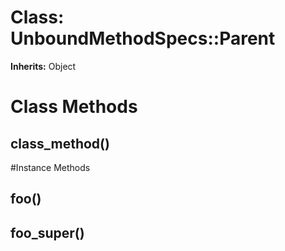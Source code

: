 # Class: UnboundMethodSpecs::Parent
**Inherits:** Object
    



# Class Methods
## class_method() [](#method-c-class_method)

#Instance Methods
## foo() [](#method-i-foo)

## foo_super() [](#method-i-foo_super)

